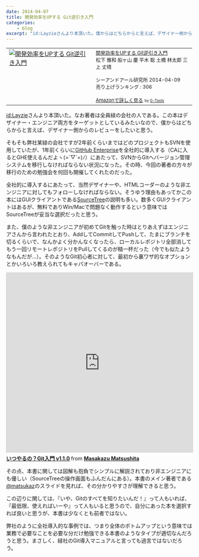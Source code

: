 ```yaml
---
date: 2014-04-07
title: 開発効率をUPする Git逆引き入門
categories: 
    - blog
excerpt: "id:Layzieさんより本頂いた。僕からはどちらからと言えば、デザイナー側からのレビューをしたいと思う。"
---
```


<table  border="0" cellpadding="5"><tr><td valign="top"><a href="http://www.amazon.co.jp/exec/obidos/ASIN/4863541465/warikiru-22/ref=nosim/" target="_blank"><img src="http://ecx.images-amazon.com/images/I/51RtoUsheVL._SL160_.jpg" border="0" alt="開発効率をUPする Git逆引き入門" /></a></td><td valign="top"><font size="-1"><a href="http://www.amazon.co.jp/%E9%96%8B%E7%99%BA%E5%8A%B9%E7%8E%87%E3%82%92UP%E3%81%99%E3%82%8B-Git%E9%80%86%E5%BC%95%E3%81%8D%E5%85%A5%E9%96%80-%E6%9D%BE%E4%B8%8B-%E9%9B%85%E5%92%8C/dp/4863541465%3FSubscriptionId%3D15SMZCTB9V8NGR2TW082%26tag%3Dwarikiru-22%26linkCode%3Dxm2%26camp%3D2025%26creative%3D165953%26creativeASIN%3D4863541465" target="_blank">開発効率をUPする Git逆引き入門</a><img src="http://www.assoc-amazon.jp/e/ir?t=warikiru-22&l=ur2&o=9" width="1" height="1" style="border: none;" alt="" /><br />松下 雅和 船ヶ山 慶 平木 聡 土橋 林太郎 三上 丈晴 <br /><br />シーアンドアール研究所  2014-04-09<br />売り上げランキング : 306<br /><br /><a href="http://www.amazon.co.jp/%E9%96%8B%E7%99%BA%E5%8A%B9%E7%8E%87%E3%82%92UP%E3%81%99%E3%82%8B-Git%E9%80%86%E5%BC%95%E3%81%8D%E5%85%A5%E9%96%80-%E6%9D%BE%E4%B8%8B-%E9%9B%85%E5%92%8C/dp/4863541465%3FSubscriptionId%3D15SMZCTB9V8NGR2TW082%26tag%3Dwarikiru-22%26linkCode%3Dxm2%26camp%3D2025%26creative%3D165953%26creativeASIN%3D4863541465" target="_blank">Amazonで詳しく見る</a></font> <font size="-2">by <a href="http://www.goodpic.com/mt/aws/index.html" >G-Tools</a></font></td></tr></table>


[id:Layzie](http://layzie.hatenablog.com/entry/20140403/1396509428)さんより本頂いた。なお著者は全員緑の会社の人である。この本はデザイナー・エンジニア両方をターゲットとしているみたいなので、僕からはどちらからと言えば、デザイナー側からのレビューをしたいと思う。

そもそも弊社某緑の会社ですが2年前くらいまではどのプロジェクトもSVNを使用していたが、1年前くらいに[GitHub Enterprise](https://enterprise.github.com/)を全社的に導入する（CAに入るとGHE使えるんだよヽ(=´▽`=)ﾉ）にあたって、SVNからGitへバージョン管理システムを移行しなければならない状況になった。その時、今回の著者の方々が移行のための勉強会を何回も開催してくれたのだった。

全社的に導入するにあたって、当然デザイナーや、HTMLコーダーのような非エンジニアに対してもフォローしなければならない。そうゆう理由もあってかこの本にはGUIクライアントである[SourceTree](http://www.sourcetreeapp.com/)の説明も多い。数多くGUIクライアントはあるが、無料でありWin/Macで問題なく動作するという意味ではSourceTreeが妥当な選択だったと思う。

また、僕のような非エンジニアが初めてGitを触った時はとりあえずはエンジニアさんから言われたとおり、AddしてCommitしてPushして、たまにブランチを切るくらいで、なんかよく分かんなくなったら、ローカルレポジトリ全部消してもう一回リモートレポジトリをPullしてくるのが精一杯だった（今でも似たようなもんだが…）。そのようなGit初心者に対して、最初から裏ワザ的なオプションとかいろいろ教えられてもキャパオーバーである。

<iframe src="http://www.slideshare.net/slideshow/embed_code/28304397" width="597" height="486" frameborder="0" marginwidth="0" marginheight="0" scrolling="no" style="border:1px solid #CCC; border-width:1px 1px 0; margin-bottom:5px; max-width: 100%;" allowfullscreen> </iframe> <div style="margin-bottom:5px"> <strong> <a href="https://www.slideshare.net/matsukaz/git-28304397" title="いつやるの？Git入門 v1.1.0" target="_blank">いつやるの？Git入門 v1.1.0</a> </strong> from <strong><a href="http://www.slideshare.net/matsukaz" target="_blank">Masakazu Matsushita</a></strong> </div>

その点、本書に関しては図解も抱負でシンプルに解説されており非エンジニアにも優しい（SourceTreeの操作画面もふんだんにある）。本書のメイン著者である[@matsukaz](https://twitter.com/matsukaz)のスライドを見れば、その分かりやすさが理解できると思う。

この辺りに関しては、『いや、Gitのすべてを知りたいんだ！』って人もいれば、『最低限、使えればいーや』って人もいると思うので、自分にあった本を選択すれば良いと思うが、本書は少なくとも前者ではない。

弊社のように全社導入的な事例では、つまり全体のボトムアップという意味では業務で必要なことを必要な分だけ勉強できる本書のようなタイプが適切なんだろうと思う。まさしく、緑社のGit導入マニュアルと言っても過言ではないだろう。




